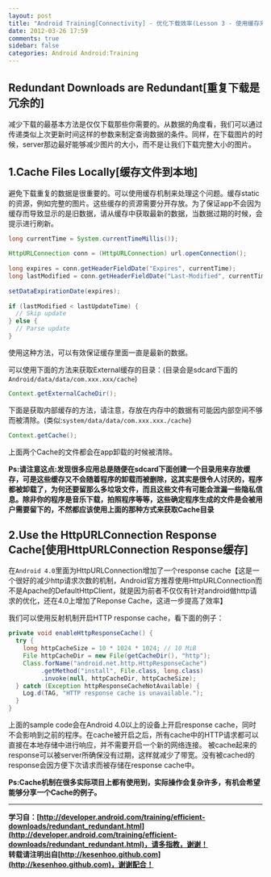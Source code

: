 ```yaml
---
layout: post
title: "Android Training[Connectivity] - 优化下载效率(Lesson 3 - 使用缓存来避免重复下载)"
date: 2012-03-26 17:59
comments: true
sidebar: false
categories: Android Android:Training
---
```


## Redundant Downloads are Redundant[重复下载是冗余的]
减少下载的最基本方法是仅仅下载那些你需要的。从数据的角度看，我们可以通过传递类似上次更新时间这样的参数来制定查询数据的条件。同样，在下载图片的时候，server那边最好能够减少图片的大小，而不是让我们下载完整大小的图片。

## 1.Cache Files Locally[缓存文件到本地]
避免下载重复的数据是很重要的。可以使用缓存机制来处理这个问题。缓存static的资源，例如完整的图片。这些缓存的资源需要分开存放。为了保证app不会因为缓存而导致显示的是旧数据，请从缓存中获取最新的数据，当数据过期的时候，会提示进行刷新。

<!-- More -->

```java
long currentTime = System.currentTimeMillis());  
  
HttpURLConnection conn = (HttpURLConnection) url.openConnection();  
  
long expires = conn.getHeaderFieldDate("Expires", currentTime);  
long lastModified = conn.getHeaderFieldDate("Last-Modified", currentTime);  
  
setDataExpirationDate(expires);  
  
if (lastModified < lastUpdateTime) {  
  // Skip update  
} else {  
  // Parse update  
}
```  
使用这种方法，可以有效保证缓存里面一直是最新的数据。

可以使用下面的方法来获取External缓存的目录：(目录会是sdcard下面的`Android/data/data/com.xxx.xxx/cache`)
```java
Context.getExternalCacheDir();
```
下面是获取内部缓存的方法，请注意，存放在内存中的数据有可能因内部空间不够而被清除。(类似:`system/data/data/com.xxx.xxx./cache`)
```java
Context.getCache();
```
上面两个Cache的文件都会在app卸载的时候被清除。

**Ps:请注意这点:发现很多应用总是随便在sdcard下面创建一个目录用来存放缓存，可是这些缓存又不会随着程序的卸载而被删除，这其实是很令人讨厌的，程序都被卸载了，为何还要留那么多垃圾文件，而且这些文件有可能会泄漏一些隐私信息。除非你的程序是音乐下载，拍照程序等等，这些确定程序生成的文件是会被用户需要留下的，不然都应该使用上面的那种方式来获取Cache目录**

## 2.Use the HttpURLConnection Response Cache[使用HttpURLConnection Response缓存]
在`Android 4.0`里面为HttpURLConnection增加了一个response cache【这是一个很好的减少http请求次数的机制，Android官方推荐使用HttpURLConnection而不是Apache的DefaultHttpClient，就是因为前者不仅仅有针对android做http请求的优化，还在4.0上增加了Reponse Cache，这进一步提高了效率】

我们可以使用反射机制开启HTTP response cache，看下面的例子：
```java
private void enableHttpResponseCache() {  
  try {  
    long httpCacheSize = 10 * 1024 * 1024; // 10 MiB  
    File httpCacheDir = new File(getCacheDir(), "http");  
    Class.forName("android.net.http.HttpResponseCache")  
         .getMethod("install", File.class, long.class)  
         .invoke(null, httpCacheDir, httpCacheSize);  
  } catch (Exception httpResponseCacheNotAvailable) {  
    Log.d(TAG, "HTTP response cache is unavailable.");  
  }  
}
```  
上面的sample code会在Android 4.0以上的设备上开启response cache，同时不会影响到之前的程序。在cache被开启之后，所有cache中的HTTP请求都可以直接在本地存储中进行响应，并不需要开启一个新的网络连接。
被cache起来的response可以被server所确保没有过期，这样就减少了带宽。没有被cached的response会因方便下次请求而被存储在response cache中。

**Ps:Cache机制在很多实际项目上都有使用到，实际操作会复杂许多，有机会希望能够分享一个Cache的例子。**

***

**学习自：[http://developer.android.com/training/efficient-downloads/redundant_redundant.html](http://developer.android.com/training/efficient-downloads/redundant_redundant.html)，请多指教，谢谢！**  
**转载请注明出自[http://kesenhoo.github.com](http://kesenhoo.github.com)，谢谢配合！**
